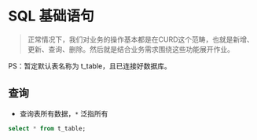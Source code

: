 # SQL 基础语句

> 正常情况下，我们对业务的操作基本都是在CURD这个范畴，也就是新增、更新、查询、删除。然后就是结合业务需求围绕这些功能展开作业。

PS：暂定默认表名称为 t_table，且已连接好数据库。

## 查询

- 查询表所有数据，`*` 泛指所有
  
```sql
select * from t_table;
```
